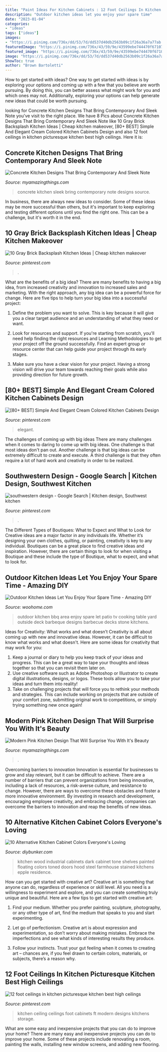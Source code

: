 ```yaml
---
title: "Paint Ideas For Kitchen Cabinets : 12 Foot Ceilings In Kitchen Picturesque Kitchen Best High Ceilings"
description: "Outdoor kitchen ideas let you enjoy your spare time"
date: "2023-01-04"
categories:
- "ideas"
tags: ["ideas"]
images:
- "https://i.pinimg.com/736x/dd/53/7d/dd537d40db2563b09c1f26a36a7a77ab.jpg"
featuredImage: "https://i.pinimg.com/736x/43/59/9e/43599ebe744470f671078ea9d8da340f.jpg"
featured_image: "https://i.pinimg.com/736x/43/59/9e/43599ebe744470f671078ea9d8da340f.jpg"
image: "https://i.pinimg.com/736x/dd/53/7d/dd537d40db2563b09c1f26a36a7a77ab.jpg"
ShowToc: true
author: "Brown Bartoletti"
---
```



How to get started with ideas?
One way to get started with ideas is by exploring your options and coming up with a few that you believe are worth pursuing. By doing this, you can better assess what might work for you and which ones may not. Additionally, exploring your options can help generate new ideas that could be worth pursuing.

	

		
looking for Concrete Kitchen Designs That Bring Contemporary And Sleek Note you've visit to the right place. We have 8 Pics about Concrete Kitchen Designs That Bring Contemporary And Sleek Note like 10 Gray Brick Backsplash Kitchen Ideas | Cheap kitchen makeover, [80+ BEST] Simple And Elegant Cream Colored Kitchen Cabinets Design and also 12 foot ceilings in kitchen picturesque kitchen best high ceilings. Here it is:
		
    
## Concrete Kitchen Designs That Bring Contemporary And Sleek Note

<img loading=lazy src="https://myamazingthings.com/wp-content/uploads/2017/10/concrete-kitchen-3.jpg" onerror="this.onerror=null;this.src='https://tse1.mm.bing.net/th?id=OIP.aX51tlPmMTrbKHZxNtNUIAHaLH&amp;pid=15.1';" alt="Concrete Kitchen Designs That Bring Contemporary And Sleek Note">

_Source: myamazingthings.com_

>concrete kitchen sleek bring contemporary note designs source. 

	

In business, there are always new ideas to consider. Some of these ideas may be more successful than others, but it's important to keep exploring and testing different options until you find the right one. This can be a challenge, but it's worth it in the end.

    
## 10 Gray Brick Backsplash Kitchen Ideas | Cheap Kitchen Makeover

<img loading=lazy src="https://i.pinimg.com/736x/08/d9/1f/08d91f73f6b79df41af566c0377b555f.jpg" onerror="this.onerror=null;this.src='https://tse4.mm.bing.net/th?id=OIP.b-0DzUsyt1s5xbO5jtL4gwHaLH&amp;pid=15.1';" alt="10 Gray Brick Backsplash Kitchen Ideas | Cheap kitchen makeover">

_Source: pinterest.com_

>. 

	

What are the benefits of a big idea?
There are many benefits to having a big idea, from increased creativity and innovation to increased sales and marketing. With the right approach, any big idea can be a powerful force for change. Here are five tips to help turn your big idea into a successful project:
1. Define the problem you want to solve. This is key because it will give you a clear target audience and an understanding of what they need or want.

2. Look for resources and support. If you're starting from scratch, you'll need help finding the right resources and Learning Methodologies to get your project off the ground successfully. Find an expert group or resource center that can help guide your project through its early stages.

3. Make sure you have a clear vision for your project. Having a strong vision will drive your team towards reaching their goals while also providing direction for future growth.

    
## [80+ BEST] Simple And Elegant Cream Colored Kitchen Cabinets Design

<img loading=lazy src="https://i.pinimg.com/736x/dd/53/7d/dd537d40db2563b09c1f26a36a7a77ab.jpg" onerror="this.onerror=null;this.src='https://tse3.mm.bing.net/th?id=OIP.CgNF8GyUs4n0XJxwzILp5wHaKt&amp;pid=15.1';" alt="[80+ BEST] Simple And Elegant Cream Colored Kitchen Cabinets Design">

_Source: pinterest.com_

>elegant. 

	

The challenges of coming up with big ideas
There are many challenges when it comes to daring to come up with big ideas. One challenge is that most ideas don't pan out. Another challenge is that big ideas can be extremely difficult to create and execute. A third challenge is that they often require a lot of hard work and creativity in order to be realized.

    
## Southwestern Design - Google Search | Kitchen Design, Southwest Kitchen

<img loading=lazy src="https://i.pinimg.com/736x/a2/24/07/a22407b84bfc6d7c2d71ee2fdcfb0626.jpg" onerror="this.onerror=null;this.src='https://tse1.mm.bing.net/th?id=OIP.IP6jIrleILyBi7amHUar5wHaKM&amp;pid=15.1';" alt="southwestern design - Google Search | Kitchen design, Southwest kitchen">

_Source: pinterest.com_

>. 

	

The Different Types of Boutiques: What to Expect and What to Look for
Creative ideas are a major factor in any individuals life. Whether it’s designing your own clothes, quilting, or painting, creativity is key to any individual. Boutiques can be a great place to find creative ideas and inspiration. However, there are certain things to look for when visiting a Boutique and these include the type of Boutique, what to expect, and what to look for.

    
## Outdoor Kitchen Ideas Let You Enjoy Your Spare Time - Amazing DIY

<img loading=lazy src="http://www.woohome.com/wp-content/uploads/2014/02/outdoor-kitchen-15.jpg" onerror="this.onerror=null;this.src='https://tse2.mm.bing.net/th?id=OIP.aBX0IHzMpmdlZpbli8pgXgHaJ4&amp;pid=15.1';" alt="Outdoor Kitchen Ideas Let You Enjoy Your Spare Time - Amazing DIY">

_Source: woohome.com_

>outdoor kitchen bbq area enjoy spare let patio tv cooking table yard outside deck barbeque designs barbecue decks stone kitchens. 

	

Ideas for Creativity: What works and what doesn’t
Creativity is all about coming up with new and innovative ideas. However, it can be difficult to know what works and what doesn't. Here are some ideas for creativity that may work for you: 
1. Keep a journal or diary to help you keep track of your ideas and progress. This can be a great way to tape your thoughts and ideas together so that you can revisit them later on. 
2. Use creative software such as Adobe Photoshop or Illustrator to create digital illustrations, designs, or logos. These tools allow you to take your ideas and turn them into reality! 
3. Take on challenging projects that will force you to rethink your methods and strategies. This can include working on projects that are outside of your comfort zone, submitting original work to competitions, or simply trying something new once again! 

    
## Modern Pink Kitchen Design That Will Surprise You With It&#039;s Beauty

<img loading=lazy src="https://myamazingthings.com/wp-content/uploads/2017/05/b869d3e16cd40467f23a3732b623c322.jpg" onerror="this.onerror=null;this.src='https://tse1.mm.bing.net/th?id=OIP.uGnT4WzUBGfyOjcytiPDIgHaKA&amp;pid=15.1';" alt="Modern Pink Kitchen Design That Will Surprise You With It&#039;s Beauty">

_Source: myamazingthings.com_

>. 

	

Overcoming barriers to innovation
Innovation is essential for businesses to grow and stay relevant, but it can be difficult to achieve. There are a number of barriers that can prevent organizations from being innovative, including a lack of resources, a risk-averse culture, and resistance to change.
However, there are ways to overcome these obstacles and foster a more innovative environment. By investing in research and development, encouraging employee creativity, and embracing change, companies can overcome the barriers to innovation and reap the benefits of new ideas.

    
## 10 Alternative Kitchen Cabinet Colors Everyone&#039;s Loving

<img loading=lazy src="https://www.diybunker.com/wp-content/uploads/2018/08/black-dark-wood-kitchen-industrial-4.jpg" onerror="this.onerror=null;this.src='https://tse1.mm.bing.net/th?id=OIP.ifnoXZE6I_xkoRuOkWfbQgHaLG&amp;pid=15.1';" alt="10 Alternative Kitchen Cabinet Colors Everyone&#039;s Loving">

_Source: diybunker.com_

>kitchen wood industrial cabinets dark cabinet tone shelves painted floating colors toned doors hood steel farmhouse stained kitchens epple residence. 

	

How can you get started with creative art?
Creative art is something that anyone can do, regardless of experience or skill level. All you need is a willingness to experiment and explore, and you can create something truly unique and beautiful. Here are a few tips to get started with creative art:
1. Find your medium. Whether you prefer painting, sculpture, photography, or any other type of art, find the medium that speaks to you and start experimenting.

2. Let go of perfectionism. Creative art is about expression and experimentation, so don’t worry about making mistakes. Embrace the imperfections and see what kinds of interesting results they produce.

3. Follow your instincts. Trust your gut feeling when it comes to creating art – chances are, if you feel drawn to certain colors, materials, or subjects, there’s a reason why.

    
## 12 Foot Ceilings In Kitchen Picturesque Kitchen Best High Ceilings

<img loading=lazy src="https://i.pinimg.com/736x/43/59/9e/43599ebe744470f671078ea9d8da340f.jpg" onerror="this.onerror=null;this.src='https://tse2.mm.bing.net/th?id=OIP.5EAdWG_RSEkHsSgIm9N6RwHaJ_&amp;pid=15.1';" alt="12 foot ceilings in kitchen picturesque kitchen best high ceilings">

_Source: pinterest.com_

>kitchen ceiling ceilings foot cabinets ft modern designs kitchens storage. 

	

What are some easy and inexpensive projects that you can do to improve your home?
There are many easy and inexpensive projects you can do to improve your home. Some of these projects include renovating a room, painting the walls, installing new window screens, and adding new flooring.

